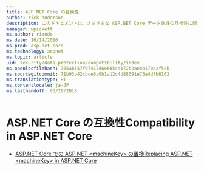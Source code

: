 ```yaml
---
title: ASP.NET Core の互換性
author: rick-anderson
description: このドキュメントは、さまざまな ASP.NET Core データ保護の互換性に関するトピックの目次として機能します。
manager: wpickett
ms.author: riande
ms.date: 10/14/2016
ms.prod: asp.net-core
ms.technology: aspnet
ms.topic: article
uid: security/data-protection/compatibility/index
ms.openlocfilehash: 765ab157f97417d6e6654a172b2aebb170a2f5eb
ms.sourcegitcommit: 71b93b42cbce8a9b1a12c4d88391e75a4dfb6162
ms.translationtype: HT
ms.contentlocale: ja-JP
ms.lasthandoff: 03/20/2018
---
```

# <a name="compatibility-in-aspnet-core"></a><span data-ttu-id="4b033-103">ASP.NET Core の互換性</span><span class="sxs-lookup"><span data-stu-id="4b033-103">Compatibility in ASP.NET Core</span></span>

* [<span data-ttu-id="4b033-104">ASP.NET Core での ASP.NET \<machineKey> の置換</span><span class="sxs-lookup"><span data-stu-id="4b033-104">Replacing ASP.NET \<machineKey> in ASP.NET Core</span></span>](xref:security/data-protection/compatibility/replacing-machinekey)

